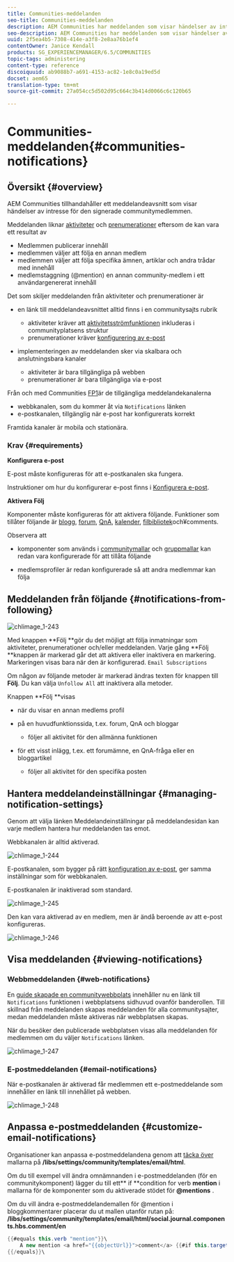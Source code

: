 ```yaml
---
title: Communities-meddelanden
seo-title: Communities-meddelanden
description: AEM Communities har meddelanden som visar händelser av intresse för den inloggade communitymedlemmen
seo-description: AEM Communities har meddelanden som visar händelser av intresse för den inloggade communitymedlemmen
uuid: 2f5ea4b5-7308-414e-a3f8-2e8aa76b1ef4
contentOwner: Janice Kendall
products: SG_EXPERIENCEMANAGER/6.5/COMMUNITIES
topic-tags: administering
content-type: reference
discoiquuid: ab9088b7-a691-4153-ac82-1e8c0a19ed5d
docset: aem65
translation-type: tm+mt
source-git-commit: 27a054cc5d502d95c664c3b414d0066c6c120b65

---
```



# Communities-meddelanden{#communities-notifications}

## Översikt {#overview}

AEM Communities tillhandahåller ett meddelandeavsnitt som visar händelser av intresse för den signerade communitymedlemmen.

Meddelanden liknar [aktiviteter](/help/communities/essentials-activities.md) och [prenumerationer](/help/communities/subscriptions.md) eftersom de kan vara ett resultat av

* Medlemmen publicerar innehåll
* medlemmen väljer att följa en annan medlem
* medlemmen väljer att följa specifika ämnen, artiklar och andra trådar med innehåll
* medlemstaggning (@mention) en annan community-medlem i ett användargenererat innehåll

Det som skiljer meddelanden från aktiviteter och prenumerationer är

* en länk till meddelandeavsnittet alltid finns i en communitysajts rubrik

   * aktiviteter kräver att [aktivitetsströmfunktionen](/help/communities/functions.md#activity-stream-function) inkluderas i communityplatsens struktur
   * prenumerationer kräver [konfigurering av e-post](/help/communities/email.md)

* implementeringen av meddelanden sker via skalbara och anslutningsbara kanaler

   * aktiviteter är bara tillgängliga på webben
   * prenumerationer är bara tillgängliga via e-post

Från och med Communities [FP1](/help/communities/deploy-communities.md#latestfeaturepack)är de tillgängliga meddelandekanalerna

* webbkanalen, som du kommer åt via `Notifications` länken
* e-postkanalen, tillgänglig när e-post har konfigurerats korrekt

Framtida kanaler är mobila och stationära.

### Krav {#requirements}

**Konfigurera e-post**

E-post måste konfigureras för att e-postkanalen ska fungera.

Instruktioner om hur du konfigurerar e-post finns i [Konfigurera e-post](/help/communities/analytics.md).

**Aktivera Följ**

Komponenter måste konfigureras för att aktivera följande. Funktioner som tillåter följande är [blogg](/help/communities/blog-feature.md), [forum](/help/communities/forum.md), [QnA](/help/communities/working-with-qna.md), [kalender](/help/communities/calendar.md), [filbibliotek](/help/communities/file-library.md)[](/help/communities/comments.md)och¥comments.

Observera att

* komponenter som används i [communitymallar](/help/communities/sites.md) och [gruppmallar](/help/communities/tools-groups.md) kan redan vara konfigurerade för att tillåta följande

* medlemsprofiler är redan konfigurerade så att andra medlemmar kan följa

## Meddelanden från följande {#notifications-from-following}

![chlimage_1-243](assets/chlimage_1-243.png)

Med knappen **Följ **gör du det möjligt att följa inmatningar som aktiviteter, prenumerationer och/eller meddelanden. Varje gång **Följ **knappen är markerad går det att aktivera eller inaktivera en markering. Markeringen visas bara när den är konfigurerad. `Email Subscriptions`

Om någon av följande metoder är markerad ändras texten för knappen till **Följ**. Du kan välja `Unfollow All` att inaktivera alla metoder.

Knappen **Följ **visas

* när du visar en annan medlems profil
* på en huvudfunktionssida, t.ex. forum, QnA och bloggar

   * följer all aktivitet för den allmänna funktionen

* för ett visst inlägg, t.ex. ett forumämne, en QnA-fråga eller en bloggartikel

   * följer all aktivitet för den specifika posten

## Hantera meddelandeinställningar {#managing-notification-settings}

Genom att välja länken Meddelandeinställningar på meddelandesidan kan varje medlem hantera hur meddelanden tas emot.

Webbkanalen är alltid aktiverad.

![chlimage_1-244](assets/chlimage_1-244.png)

E-postkanalen, som bygger på rätt [konfiguration av e-post](/help/communities/email.md), ger samma inställningar som för webbkanalen.

E-postkanalen är inaktiverad som standard.

![chlimage_1-245](assets/chlimage_1-245.png)

Den kan vara aktiverad av en medlem, men är ändå beroende av att e-post konfigureras.

![chlimage_1-246](assets/chlimage_1-246.png)

## Visa meddelanden {#viewing-notifications}

### Webbmeddelanden {#web-notifications}

En [guide skapade en communitywebbplats](/help/communities/sites-console.md) innehåller nu en länk till `Notifications` funktionen i webbplatsens sidhuvud ovanför banderollen. Till skillnad från meddelanden skapas meddelanden för alla communitysajter, medan meddelanden måste aktiveras när webbplatsen skapas.

När du besöker den publicerade webbplatsen visas alla meddelanden för medlemmen om du väljer `Notifications` länken.

![chlimage_1-247](assets/chlimage_1-247.png)

### E-postmeddelanden {#email-notifications}

När e-postkanalen är aktiverad får medlemmen ett e-postmeddelande som innehåller en länk till innehållet på webben.

![chlimage_1-248](assets/chlimage_1-248.png)

## Anpassa e-postmeddelanden {#customize-email-notifications}

Organisationer kan anpassa e-postmeddelandena genom att [täcka över](/help/communities/client-customize.md#overlays) mallarna på **/libs/settings/community/templates/email/html**.

Om du till exempel vill ändra omnämnanden i e-postmeddelanden (för en communitykomponent) lägger du till ett** if **condition for verb **mention** i mallarna för de komponenter som du aktiverade stödet för **@mentions** .

Om du vill ändra e-postmeddelandemallen för @mention i bloggkommentarer placerar du ut mallen utanför rutan på: **/libs/settings/community/templates/email/html/social.journal.components.hbs.comment/en**

```java
{{#equals this.verb "mention"}}\
    A new mention <a href="{{objectUrl}}">comment</a> {{#if this.target.properties.[jcr:title]}}to the article "{{{target.displayName}}}" {{/if}}was added by {{{user.name}}} on {{dateUtil this.published format="EEE, d MMM yyyy HH:mm:ss z"}}.\n \
{{/equals}}\
```

